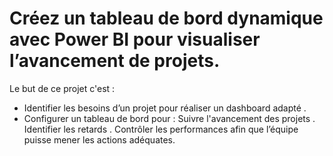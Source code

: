 # Créez un tableau de bord dynamique avec Power BI pour visualiser l’avancement de projets.
Le but de ce projet c'est :
- Identifier les besoins d’un projet pour réaliser un dashboard adapté .
- Configurer un tableau de bord pour :
        Suivre l'avancement des projets .
        Identifier les retards .
        Contrôler les performances afin que l’équipe puisse mener les actions adéquates.

